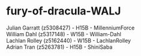 # fury-of-dracula-WALJ
Julian Garratt (z5308427) - H15B - MillenniumForce<br/>
William Dahl   (z5317148) - W15B - William-Dahl<br/>
Lachlan Rolley (z5162440) - W15B - LachlanRolley<br/>
Adrian Tran    (z5263781) - H15B - ShiniSaba
